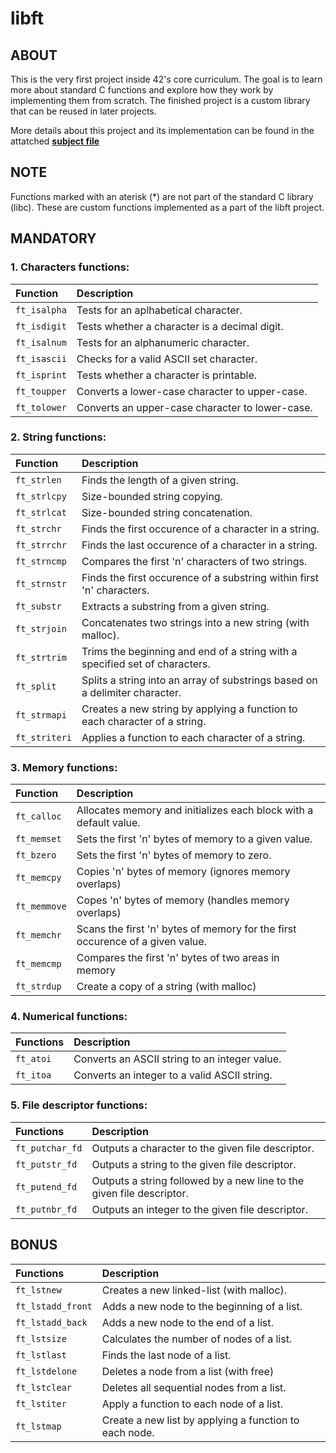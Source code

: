 # libft

## ABOUT

This is the very first project inside 42's core curriculum. The goal is to learn more about standard C functions and explore how they work by implementing them from scratch. The finished project is a custom library that can be reused in later projects.

More details about this project and its implementation can be found in the attatched [**subject file**](./subject.pdf)

## NOTE

Functions marked with an aterisk (*) are not part of the standard C library (libc). These are custom functions implemented as a part of the libft project.

## MANDATORY

### 1. Characters functions:

| Function | Description |
| :- | :- |
| `ft_isalpha` | Tests for an aplhabetical character. |
| `ft_isdigit` | Tests whether a character is a decimal digit. |
| `ft_isalnum` | Tests for an alphanumeric character. |
| `ft_isascii` | Checks for a valid ASCII set character. |
| `ft_isprint` | Tests whether a character is printable. |
| `ft_toupper` | Converts a lower-case character to upper-case. |
| `ft_tolower` | Converts an upper-case character to lower-case. |

### 2. String functions:

| Function | Description |
| :- | :- |
| `ft_strlen` | Finds the length of a given string. |
| `ft_strlcpy` | Size-bounded string copying. |
| `ft_strlcat` | Size-bounded string concatenation. |
| `ft_strchr` | Finds the first occurence of a character in a string. |
| `ft_strrchr` | Finds the last occurence of a character in a string. |
| `ft_strncmp` | Compares the first 'n' characters of two strings. |
| `ft_strnstr` | Finds the first occurence of a substring within first 'n' characters. |
| `ft_substr` | Extracts a substring from a given string. |
| `ft_strjoin` | Concatenates two strings into a new string (with malloc). |
| `ft_strtrim` | Trims the beginning and end of a string with a specified set of characters. |
| `ft_split` | Splits a string into an array of substrings based on a delimiter character. |
| `ft_strmapi` | Creates a new string by applying a function to each character of a string. |
| `ft_striteri` | Applies a function to each character of a string. |

### 3. Memory functions:

| Function | Description |
| :- | :- |
| `ft_calloc` | Allocates memory and initializes each block with a default value. |
| `ft_memset` | Sets the first 'n' bytes of memory to a given value. |
| `ft_bzero` | Sets the first 'n' bytes of memory to zero. |
| `ft_memcpy` | Copies 'n' bytes of memory (ignores memory overlaps) |
| `ft_memmove` | Copes 'n' bytes of memory (handles memory overlaps) |
| `ft_memchr` | Scans the first 'n' bytes of memory for the first occurence of a given value. |
| `ft_memcmp` | Compares the first 'n' bytes of two areas in memory |
| `ft_strdup` | Create a copy of a string (with malloc) |

### 4. Numerical functions:

| Functions | Description |
| :- | :- |
| `ft_atoi` | Converts an ASCII string to an integer value. |
| `ft_itoa` | Converts an integer to a valid ASCII string. |

### 5. File descriptor functions:

| Functions | Description |
| :- | :- |
| `ft_putchar_fd` | Outputs a character to the given file descriptor. |
| `ft_putstr_fd` | Outputs a string to the given file descriptor. |
| `ft_putend_fd` | Outputs a string followed by a new line to the given file descriptor. |
| `ft_putnbr_fd` | Outputs an integer to the given file descriptor. |

## BONUS

| Functions | Description |
| :- | :- |
| `ft_lstnew` | Creates a new linked-list (with malloc). |
| `ft_lstadd_front` | Adds a new node to the beginning of a list. |
| `ft_lstadd_back` | Adds a new node to the end of a list. |
| `ft_lstsize` | Calculates the number of nodes of a list. |
| `ft_lstlast` | Finds the last node of a list. |
| `ft_lstdelone` | Deletes a node from a list (with free) |
| `ft_lstclear` | Deletes all sequential nodes from a list. |
| `ft_lstiter` | Apply a function to each node of a list. |
| `ft_lstmap` | Create a new list by applying a function to each node. |
